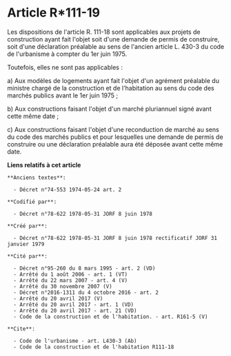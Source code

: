 # Article R*111-19

Les dispositions de l'article R. 111-18 sont applicables aux projets de construction ayant fait l'objet soit d'une demande de
permis de construire, soit d'une déclaration préalable au sens de l'ancien article L. 430-3 du code de l'urbanisme à compter
du 1er juin 1975.

Toutefois, elles ne sont pas applicables :

a) Aux modèles de logements ayant fait l'objet d'un agrément préalable du ministre chargé de la construction et de
l'habitation au sens du code des marchés publics avant le 1er juin 1975 ;

b) Aux constructions faisant l'objet d'un marché pluriannuel signé avant cette même date ;

c) Aux constructions faisant l'objet d'une reconduction de marché au sens du code des marchés publics et pour lesquelles une
demande de permis de construire ou une déclaration préalable aura été déposée avant cette même date.

**Liens relatifs à cet article**

	**Anciens textes**:

	  - Décret n°74-553 1974-05-24 art. 2

	**Codifié par**:

	  - Décret n°78-622 1978-05-31 JORF 8 juin 1978

	**Créé par**:

	  - Décret n°78-622 1978-05-31 JORF 8 juin 1978 rectificatif JORF 31 janvier 1979

	**Cité par**:

	  - Décret n°95-260 du 8 mars 1995 - art. 2 (VD)
	  - Arrêté du 1 août 2006 - art. 1 (VT)
	  - Arrêté du 22 mars 2007 - art. 4 (V)
	  - Arrêté du 30 novembre 2007 (V)
	  - Décret n°2016-1311 du 4 octobre 2016 - art. 2
	  - Arrêté du 20 avril 2017 (V)
	  - Arrêté du 20 avril 2017 - art. 1 (VD)
	  - Arrêté du 20 avril 2017 - art. 21 (VD)
	  - Code de la construction et de l'habitation. - art. R161-5 (V)

	**Cite**:

	  - Code de l'urbanisme - art. L430-3 (Ab)
	  - Code de la construction et de l'habitation R111-18
